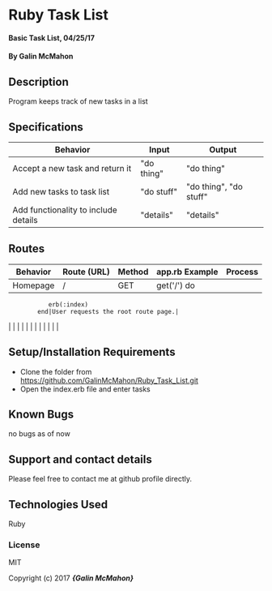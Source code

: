 # Ruby Task List

#### Basic Task List, 04/25/17

#### By Galin McMahon

## Description

Program keeps track of new tasks in a list

## Specifications

| Behavior | Input | Output |
|----------|-------|--------|
| Accept a new task and return it | "do thing" | "do thing" |
| Add new tasks to task list | "do stuff" | "do thing", "do stuff" |
| Add functionality to include details | "details" | "details" |

## Routes

| Behavior | Route (URL) | Method | app.rb Example | Process |
|----------|-------------|--------|----------------|---------|
|Homepage|/|GET|get('/') do
               erb(:index)
            end|User requests the root route page.|
|          |             |        |                |         |
|          |             |        |                |         |

## Setup/Installation Requirements

* Clone the folder from https://github.com/GalinMcMahon/Ruby_Task_List.git
* Open the index.erb file and enter tasks

## Known Bugs

no bugs as of now

## Support and contact details

Please feel free to contact me at github profile directly.

## Technologies Used

Ruby

### License

MIT

Copyright (c) 2017 **_{Galin McMahon}_**
